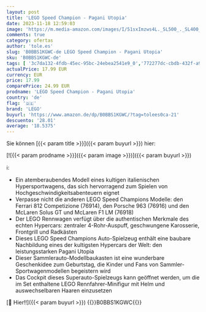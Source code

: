 ```yaml
---
layout: post
title: 'LEGO Speed Champion - Pagani Utopia'
date: 2023-11-18 12:59:03
image: 'https://m.media-amazon.com/images/I/51sxImzws4L._SL500_._SL400_.jpg'
comments: true
category: ofertas
author: 'tole.es'
slug: 'B0BBS1KGWC-de LEGO Speed Champion - Pagani Utopia'
sku: 'B0BBS1KGWC-de'
tags: [ '3c7da132-4fdb-45ec-95bc-24ebea2541e9_0','772277dc-cbdb-432f-a915-25a321e9ed8c_0','772277dc-cbdb-432f-a915-25a321e9ed8c_3901','772277dc-cbdb-432f-a915-25a321e9ed8c_4401','Arborist Merchandising Root','Bauspielzeug & Konstruktionsspielzeug','Bauspielzeugsets','Bereit für den Schulanfang','Best Selling','Custom Stores','Frühkindliche Betreuung','LEGO','Lernaktivitäten und MINT','Selektion1','Self Service','Special Features Stores','Spiele, Spielzeug und Sammlerstücke für große Kinder','Spielzeug','Stores','Xmas23 Most wanted Toys','e26659c6-d1cd-45cb-800b-2f9b432b8572_0','e26659c6-d1cd-45cb-800b-2f9b432b8572_5901','lego','​Bücher','🇩🇪', ]
actualPrice: 17.99 EUR
currency: EUR
price: 17.99
comparePrice: 24.99 EUR
prodname: 'LEGO Speed Champion - Pagani Utopia'
country: 'de'
flag: '🇩🇪'
brand: 'LEGO'
buyurl: 'https://www.amazon.de/dp/B0BBS1KGWC/?tag=tolees0ca-21'
descuento: '28.01'
average: '18.5375'
---
```


Sie können [{{< param title >}}]({{< param buyurl >}}) hier:

[![{{< param prodname >}}]({{< param image >}})]({{< param buyurl >}})

ℹ️:

- Ein atemberaubendes Modell eines kultigen italienischen Hypersportwagens, das sich hervorragend zum Spielen von Hochgeschwindigkeitsabenteuern eignet
- Verpasse nicht die anderen LEGO Speed Champions Modelle: den Ferrari 812 Competizione (76914), den Porsche 963 (76916) und den McLaren Solus GT und McLaren F1 LM (76918)
- Der LEGO Rennwagen verfügt über die authentischen Merkmale des echten Hypercars: zentraler 4-Rohr-Auspuff, geschwungene Karosserie, Frontgrill und Radkästen
- Dieses LEGO Speed Champions Auto-Spielzeug enthält eine baubare Nachbildung eines der kultigsten Hypercars der Welt: den leistungsstarken Pagani Utopia
- Dieser Sammlerauto-Modellbaukasten ist eine wunderbare Geschenkidee zum Geburtstag, die Kinder und Fans von Sammler-Sportwagenmodellen begeistern wird
- Das Cockpit dieses Superauto-Spielzeugs kann geöffnet werden, um die im Set enthaltene LEGO Rennfahrer-Minifigur mit Helm und auswechselbaren Haaren einzusetzen

[🛒 Hier!!]({{< param buyurl >}})
{{<world>}}B0BBS1KGWC{{</world>}}

